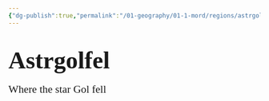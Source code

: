 ```yaml
---
{"dg-publish":true,"permalink":"/01-geography/01-1-mord/regions/astrgolfel/"}
---
```


# <span style="font-family: 'Cinzel Decorative';font-size: 36pt">Astrgolfel</span>
 <span style="font-family: 'Cinzel Decorative';font-size: 16pt">Where the star Gol fell</span>
